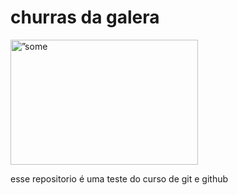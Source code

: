 # churras da galera

<!doctype html>
<html>
<body>
<img src=”images/galera.png” alt=”some text” width=300 height=200>

</body>
</html>

esse repositorio é uma teste do curso de git e github